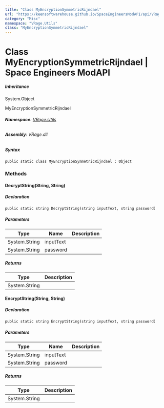 ```yaml
---
title: "Class MyEncryptionSymmetricRijndael"
url: "https://keensoftwarehouse.github.io/SpaceEngineersModAPI/api/VRage.Utils.MyEncryptionSymmetricRijndael.html"
category: "Misc"
namespace: "VRage.Utils"
class: "MyEncryptionSymmetricRijndael"
---
```


# Class MyEncryptionSymmetricRijndael | Space Engineers ModAPI

##### Inheritance

System.Object

MyEncryptionSymmetricRijndael

###### **Namespace**: [VRage.Utils](https://keensoftwarehouse.github.io/SpaceEngineersModAPI/api/VRage.Utils.html)

###### **Assembly**: VRage.dll

##### Syntax

```
public static class MyEncryptionSymmetricRijndael : Object
```

### Methods

#### DecryptString(String, String)

##### Declaration

```
public static string DecryptString(string inputText, string password)
```

##### Parameters

| Type | Name | Description |
| --- | --- | --- |
| System.String | inputText |     |
| System.String | password |     |

##### Returns

| Type | Description |
| --- | --- |
| System.String |     |

#### EncryptString(String, String)

##### Declaration

```
public static string EncryptString(string inputText, string password)
```

##### Parameters

| Type | Name | Description |
| --- | --- | --- |
| System.String | inputText |     |
| System.String | password |     |

##### Returns

| Type | Description |
| --- | --- |
| System.String |     |